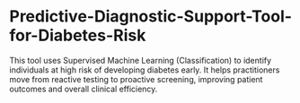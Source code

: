 # Predictive-Diagnostic-Support-Tool-for-Diabetes-Risk
This tool uses Supervised Machine Learning (Classification) to identify individuals at high risk of developing diabetes early. It helps practitioners move from reactive testing to proactive screening, improving patient outcomes and overall clinical efficiency.
